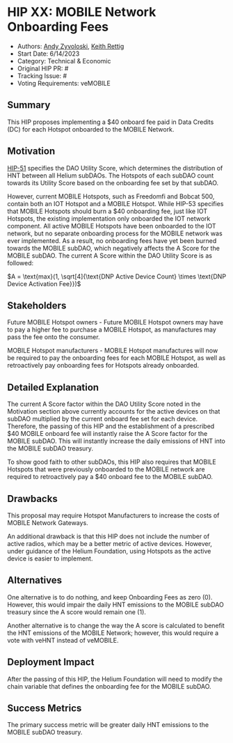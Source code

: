 # HIP XX: MOBILE Network Onboarding Fees 
- Authors: [Andy Zyvoloski](https://github.com/heatedlime), [Keith Rettig](https://github.com/keithrettig)
- Start Date: 6/14/2023
- Category: Technical & Economic
- Original HIP PR: #
- Tracking Issue: #
- Voting Requirements: veMOBILE

## Summary
This HIP proposes implementing a $40 onboard fee paid in Data Credits (DC) for each Hotspot onboarded to the MOBILE Network.

## Motivation
[HIP-51](https://github.com/helium/HIP/blob/main/0051-helium-dao.md#omni-protocol-poc-incentive-model) specifies the DAO Utility Score, which determines the distribution of HNT between all Helium subDAOs. The Hotspots of each subDAO count towards its Utility Score based on the onboarding fee set by that subDAO.

However, current MOBILE Hotspots, such as Freedomfi and Bobcat 500, contain both an IOT Hotspot and a MOBILE Hotspot. While HIP-53 specifies that MOBILE Hotspots should burn a $40 onboarding fee, just like IOT Hotspots, the existing implementation only onboarded the IOT network component. All active MOBILE Hotspots have been onboarded to the IOT network, but no separate onboarding process for the MOBILE network was ever implemented. As a result, no onboarding fees have yet been burned towards the MOBILE subDAO, which negatively affects the A Score for the MOBILE subDAO. The current A Score within the DAO Utility Score is as followed:

$A = \text{max}(1, \sqrt[4]{\text{DNP Active Device Count} \times \text{DNP Device Activation Fee}})$

## Stakeholders
Future MOBILE Hotspot owners - Future MOBILE Hotspot owners may have to pay a higher fee to purchase a MOBILE Hotspot, as manufactures may pass the fee onto the consumer.

MOBILE Hotspot manufacturers - MOBILE Hotspot manufactures will now be required to pay the onboarding fees for each MOBILE Hotspot, as well as retroactively pay onboarding fees for Hotspots already onboarded.

## Detailed Explanation
The current A Score factor within the DAO Utility Score noted in the Motivation section above currently accounts for the active devices on that subDAO multiplied by the current onboard fee set for each device. Therefore, the passing of this HIP and the establishment of a prescribed $40 MOBILE onboard fee will instantly raise the A Score factor for the MOBILE subDAO. This will instantly increase the daily emissions of HNT into the MOBILE subDAO treasury. 

To show good faith to other subDAOs, this HIP also requires that MOBILE Hotspots that were previously onboarded to the MOBILE network are required to retroactively pay a $40 onboard fee to the MOBILE subDAO.

## Drawbacks
This proposal may require Hotspot Manufacturers to increase the costs of MOBILE Network Gateways. 

An additional drawback is that this HIP does not include the number of active radios, which may be a better metric of active devices. However, under guidance of the Helium Foundation, using Hotspots as the active device is easier to implement. 

## Alternatives
One alternative is to do nothing, and keep Onboarding Fees as zero (0). However, this would impair the daily HNT emissions to the MOBILE subDAO treasury since the A score would remain one (1). 

Another alternative is to change the way the A score is calculated to benefit the HNT emissions of the MOBILE Network; however, this would require a vote with veHNT instead of veMOBILE. 

## Deployment Impact
After the passing of this HIP, the Helium Foundation will need to modify the chain variable that defines the onboarding fee for the MOBILE subDAO.

## Success Metrics
The primary success metric will be greater daily HNT emissions to the MOBILE subDAO treasury.
